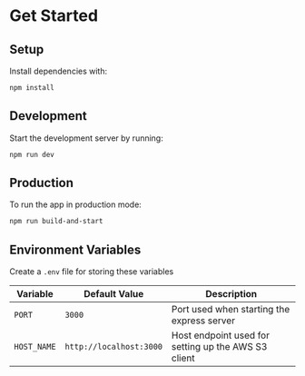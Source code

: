 # Get Started

## Setup

Install dependencies with:

```sh
npm install
```

## Development

Start the development server by running:

```sh
npm run dev
```

## Production

To run the app in production mode:

```sh
npm run build-and-start
```

## Environment Variables

Create a `.env` file for storing these variables

| Variable    | Default Value           | Description |
| ----------- | ----------------------- | ----------- |
| `PORT`      | `3000`                  | Port used when starting the express server |
| `HOST_NAME` | `http://localhost:3000` | Host endpoint used for setting up the AWS S3 client |
